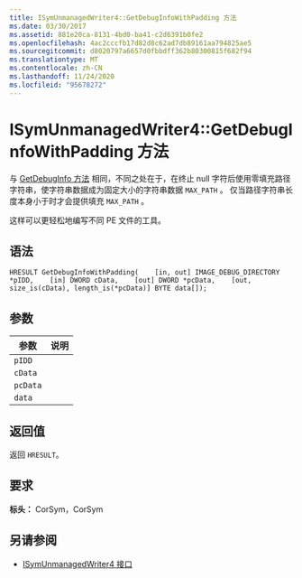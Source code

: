 ```yaml
---
title: ISymUnmanagedWriter4::GetDebugInfoWithPadding 方法
ms.date: 03/30/2017
ms.assetid: 881e20ca-8131-4bd0-ba41-c2d6391b0fe2
ms.openlocfilehash: 4ac2cccfb17d82d8c62ad7db89161aa794825ae5
ms.sourcegitcommit: d8020797a6657d0fbbdff362b80300815f682f94
ms.translationtype: MT
ms.contentlocale: zh-CN
ms.lasthandoff: 11/24/2020
ms.locfileid: "95678272"
---
```

# <a name="isymunmanagedwriter4getdebuginfowithpadding-method"></a>ISymUnmanagedWriter4::GetDebugInfoWithPadding 方法

与 [GetDebugInfo 方法](isymunmanagedwriter-getdebuginfo-method.md) 相同，不同之处在于，在终止 null 字符后使用零填充路径字符串，使字符串数据成为固定大小的字符串数据 `MAX_PATH` 。 仅当路径字符串长度本身小于时才会提供填充 `MAX_PATH` 。  
  
 这样可以更轻松地编写不同 PE 文件的工具。  
  
## <a name="syntax"></a>语法  
  
```idl  
HRESULT GetDebugInfoWithPadding(    [in, out] IMAGE_DEBUG_DIRECTORY *pIDD,    [in] DWORD cData,    [out] DWORD *pcData,    [out, size_is(cData), length_is(*pcData)] BYTE data[]);  
```  
  
## <a name="parameters"></a>参数  
  
|参数|说明|  
|---------------|-----------------|  
|`pIDD`||  
|`cData`||  
|`pcData`||  
|`data`||  
  
## <a name="return-value"></a>返回值  

 返回 `HRESULT`。  
  
## <a name="requirements"></a>要求  

 **标头：** CorSym，CorSym  
  
## <a name="see-also"></a>另请参阅

- [ISymUnmanagedWriter4 接口](isymunmanagedwriter4-interface.md)
